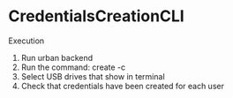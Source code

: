 # CredentialsCreationCLI

Execution 

1) Run urban backend 
2) Run the command: create -c <any string>  
3) Select USB drives that show in terminal
4) Check that credentials have been created for each user

